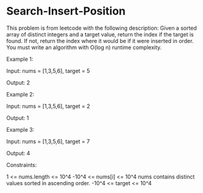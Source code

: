 # Search-Insert-Position

This problem is from leetcode with the following description: 
Given a sorted array of distinct integers and a target value, return the index if the target is found. 
If not, return the index where it would be if it were inserted in order.  
You must write an algorithm with O(log n) runtime complexity.



Example 1:

Input: nums = [1,3,5,6], target = 5

Output: 2



Example 2:

Input: nums = [1,3,5,6], target = 2

Output: 1



Example 3:

Input: nums = [1,3,5,6], target = 7

Output: 4
 
 
 
Constraints:

1 <= nums.length <= 10^4
-10^4 <= nums[i] <= 10^4
nums contains distinct values sorted in ascending order.
-10^4 <= target <= 10^4
